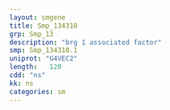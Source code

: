 ```yaml
---
layout: smgene
title: Smp_134310
grp: Smp_13
description: "brg 1 associated factor"
smp: Smp_134310.1
uniprot: "G4VEC2"
length:   120
cdd: "ns"
kk: ns
categories: sm
---
```


